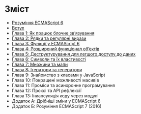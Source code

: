 # Зміст

* [Рoзуміння ECMAScript 6](/README.md)
* [Вступ](/manuscript/00-Introduction.md)
* [Глава 1: Як працює блочне зв’язування](/manuscript/01-Block-Bindings.md)
* [Глава 2: Рядки та регулярні вирази](/manuscript/02-Strings-and-Regular-Expressions.md)
* [Глава 3: Функції у ECMAScript 6](/manuscript/03-Functions.md)
* [Глава 4: Розширений функціонал об’єктів](/manuscript/04-Objects.md)
* [Глава 5: Деструктурування для легшого доступу до даних](/manuscript/05-Destructuring.md)
* [Глава 6: Символи та їх властивості](/manuscript/06-Symbols.md)
* [Глава 7: Множини та мапи](/manuscript/07-Sets-And-Maps.md)
* [Глава 8: Ітератори та генератори](/manuscript/08-Iterators-And-Generators.md)
* Глава 9: Знайомство з класами у JavaScript
* Глава 10: Покращені можливості масивів
* Глава 11: Проміси та асинхронне програмування
* Глава 12: Проксі та АРІ рефлексії
* Глава 13: Інкапсуляція коду через модулі
* Додаток А: Дрібніші зміни у ECMAScript 6
* Додаток Б: Розуміння ECMAScript 7 (2016)
